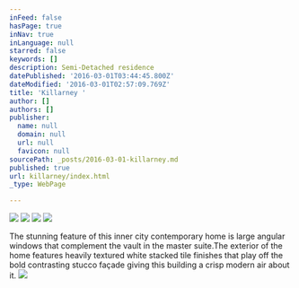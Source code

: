 ```yaml
---
inFeed: false
hasPage: true
inNav: true
inLanguage: null
starred: false
keywords: []
description: Semi-Detached residence
datePublished: '2016-03-01T03:44:45.800Z'
dateModified: '2016-03-01T02:57:09.769Z'
title: 'Killarney '
author: []
authors: []
publisher:
  name: null
  domain: null
  url: null
  favicon: null
sourcePath: _posts/2016-03-01-killarney.md
published: true
url: killarney/index.html
_type: WebPage

---
```

![](https://the-grid-user-content.s3-us-west-2.amazonaws.com/e2c15adf-ab30-426b-b496-7e97fc44f321.JPG)
![](https://the-grid-user-content.s3-us-west-2.amazonaws.com/0adc3203-0ec2-46b7-aec6-25b0681834ed.JPG)
![](https://the-grid-user-content.s3-us-west-2.amazonaws.com/acffa966-73e5-4029-adc5-eb42901d3c52.JPG)
![](https://the-grid-user-content.s3-us-west-2.amazonaws.com/410421ba-57e8-462d-ac44-873a9b0da2f1.jpg)

The stunning feature of this inner city contemporary home is
large angular windows that complement the vault in the master suite.The exterior of the home features heavily
textured white stacked tile finishes that play off the bold contrasting stucco façade
giving this building a crisp modern air about it.
![](https://the-grid-user-content.s3-us-west-2.amazonaws.com/a6ab9784-8424-4799-aff8-1052251e163d.jpg)